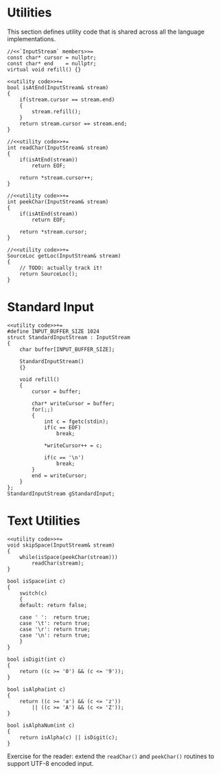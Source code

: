 Utilities
=========

This section defines utility code that is shared across all the language implementations.


	//<<`InputStream` members>>=
	const char* cursor = nullptr;
	const char* end    = nullptr;
	virtual void refill() {}

	<<utility code>>+=
	bool isAtEnd(InputStream& stream)
	{
		if(stream.cursor == stream.end)
		{
			stream.refill();
		}
		return stream.cursor == stream.end;
	}

	//<<utility code>>+=
	int readChar(InputStream& stream)
	{
		if(isAtEnd(stream))
			return EOF;

		return *stream.cursor++;
	}

	//<<utility code>>+=
	int peekChar(InputStream& stream)
	{
		if(isAtEnd(stream))
			return EOF;

		return *stream.cursor;
	}

    //<<utility code>>+=
    SourceLoc getLoc(InputStream& stream)
    {
        // TODO: actually track it!
        return SourceLoc();
    }

Standard Input
==============

	<<utility code>>+=
	#define INPUT_BUFFER_SIZE 1024
	struct StandardInputStream : InputStream
	{
		char buffer[INPUT_BUFFER_SIZE];

		StandardInputStream()
		{}

		void refill()
		{
			cursor = buffer;

			char* writeCursor = buffer;
			for(;;)
			{
				int c = fgetc(stdin);
				if(c == EOF)
					break;

				*writeCursor++ = c;

				if(c == '\n')
					break;
			}
			end = writeCursor;
		}
	};
	StandardInputStream gStandardInput;

Text Utilities
==============

	<<utility code>>+=
	void skipSpace(InputStream& stream)
	{
		while(isSpace(peekChar(stream)))
			readChar(stream);
	}

	bool isSpace(int c)
	{
		switch(c)
		{
		default: return false;

		case ' ':  return true;
		case '\t': return true;
		case '\r': return true;
		case '\n': return true;
		}
	}

	bool isDigit(int c)
	{
		return ((c >= '0') && (c <= '9'));
	}

	bool isAlpha(int c)
	{
		return ((c >= 'a') && (c <= 'z'))
			|| ((c >= 'A') && (c <= 'Z'));
	}

	bool isAlphaNum(int c)
	{
		return isAlpha(c) || isDigit(c);
	}




Exercise for the reader: extend the `readChar()` and `peekChar()` routines to support UTF-8 encoded input.
